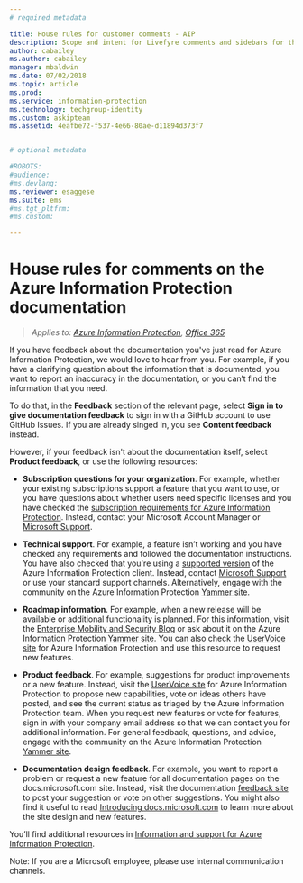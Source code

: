 ```yaml
---
# required metadata

title: House rules for customer comments - AIP
description: Scope and intent for Livefyre comments and sidebars for the Azure Information Protection documentation.
author: cabailey
ms.author: cabailey
manager: mbaldwin
ms.date: 07/02/2018
ms.topic: article
ms.prod:
ms.service: information-protection
ms.technology: techgroup-identity
ms.custom: askipteam
ms.assetid: 4eafbe72-f537-4e66-80ae-d11894d373f7


# optional metadata

#ROBOTS:
#audience:
#ms.devlang:
ms.reviewer: esaggese
ms.suite: ems
#ms.tgt_pltfrm:
#ms.custom:

---
```


# House rules for comments on the Azure Information Protection documentation

>*Applies to: [Azure Information Protection](https://azure.microsoft.com/pricing/details/information-protection), [Office 365](http://download.microsoft.com/download/E/C/F/ECF42E71-4EC0-48FF-AA00-577AC14D5B5C/Azure_Information_Protection_licensing_datasheet_EN-US.pdf)*

If you have feedback about the documentation you've just read for Azure Information Protection, we would love to hear from you. For example, if you have a clarifying question about the information that is documented, you want to report an inaccuracy in the documentation, or you can’t find the information that you need. 

To do that, in the **Feedback** section of the relevant page, select **Sign in to give documentation feedback** to sign in with a GitHub account to use GitHub Issues. If you are already singed in, you see **Content feedback** instead. 

However, if your feedback isn't about the documentation itself, select **Product feedback**, or use the following resources:
 
- **Subscription questions for your organization**. For example, whether your existing subscriptions support a feature that you want to use, or you have questions about whether users need specific licenses and you have checked the [subscription requirements for Azure Information Protection](./get-started/requirements.md#subscription-for-azure-information-protection). Instead, contact your Microsoft Account Manager or [Microsoft Support](./get-started/information-support.md#to-contact-microsoft-support).
    
- **Technical support**. For example, a feature isn’t working and you have checked any requirements and followed the documentation instructions. You have also checked that you're using a [supported version](./rms-client/client-version-release-history.md#servicing-information-and-timelines) of the Azure Information Protection client. Instead, contact [Microsoft Support](./get-started/information-support.md#to-contact-microsoft-support) or use your standard support channels. Alternatively, engage with the community on the Azure Information Protection [Yammer site](https://www.yammer.com/AskIPTeam).

- **Roadmap information**. For example, when a new release will be available or additional functionality is planned. For this information, visit the [Enterprise Mobility and Security Blog](https://cloudblogs.microsoft.com/enterprisemobility/?product=azure-information-protection,azure-rights-management-services) or ask about it on the Azure Information Protection [Yammer site](https://www.yammer.com/AskIPTeam). You can also check the [UserVoice site](https://msip.uservoice.com) for Azure Information Protection and use this resource to request new features.

- **Product feedback**. For example, suggestions for product improvements or a new feature. Instead, visit the [UserVoice site](https://msip.uservoice.com) for Azure Information Protection to propose new capabilities, vote on ideas others have posted, and see the current status as triaged by the Azure Information Protection team. When you request new features or vote for features, sign in with your company email address so that we can contact you for additional information. For general feedback, questions, and advice, engage with the community on the Azure Information Protection [Yammer site](https://www.yammer.com/AskIPTeam). 

- **Documentation design feedback**. For example, you want to report a problem or request a new feature for all documentation pages on the docs.microsoft.com site. Instead, visit the documentation [feedback site](https://msdocs.uservoice.com/forums/364242-general-site-feedback) to post your suggestion or vote on other suggestions. You might also find it useful to read [Introducing docs.microsoft.com](/teamblog/introducing-docs-microsoft-com/) to learn more about the site design and new features.

You’ll find additional resources in [Information and support for Azure Information Protection](./get-started/information-support.md). 

Note: If you are a Microsoft employee,  please use internal communication channels.

